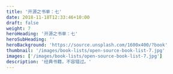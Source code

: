 ```yaml
---
title: '开源之书单：七'
date: 2018-11-18T12:33:46+10:00
draft: false
weight: 7
heroHeading: '开源之书单：七'
heroSubHeading: ''
heroBackground: 'https://source.unsplash.com/1600x400/?book'
thumbnail: '/images/book-lists/open-source-book-list-7.jpg'
images: ['/images/book-lists/open-source-book-list-7.jpg']
description: '经典书籍，不容错过。'
---
```


